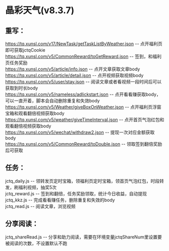 # 晶彩天气(v8.3.7)
  
## 重写：  
https://tq.xunsl.com/v17/NewTask/getTaskListByWeather.json  -- 点开福利页即可获取jctqCookie  
https://tq.xunsl.com/v5/CommonReward/toGetReward.json       -- 签到，和福利页任务奖励  
https://tq.xunsl.com/v5/article/info.json                   -- 点开文章获取文章body  
https://tq.xunsl.com/v5/article/detail.json                 -- 点开视频获取视频body  
https://tq.xunsl.com/v5/user/stay.json                      -- 阅读文章或者看视频一段时间后可以获取到时长body  
https://tq.xunsl.com/v5/nameless/adlickstart.json           -- 点开看看赚获取body，可以一直开着，脚本会自动删除重复和失效body  
https://tq.xunsl.com/v5/Weather/giveBoxOnWeather.json       -- 点开福利页浮窗宝箱和观看翻倍视频获取body  
https://tq.xunsl.com/v5/weather/giveTimeInterval.json       -- 点开首页气泡红包和观看翻倍视频获取body  
https://tq.xunsl.com/v5/wechat/withdraw2.json               -- 提现一次对应金额获取body  
https://tq.xunsl.com/v5/CommonReward/toDouble.json          -- 领取签到翻倍奖励后可获取  
  
## 任务：  
jctq_daily.js           -- 领转发页定时宝箱，领福利页定时宝箱，领首页气泡红包，时段转发，刷福利视频，抽奖5次  
jctq_reward.js          -- 签到和翻倍，任务奖励领取，统计今日收益，自动提现  
jctq_kkz.js             -- 完成看看赚任务，删除重复和失效的body  
jctq_read.js            -- 阅读文章，浏览视频  
  
## 分享阅读：  
jctq_shareRead.js       -- 分享和助力阅读，需要在环境变量jctqShareNum里设置要被阅读的次数，不设置默认不跑  
